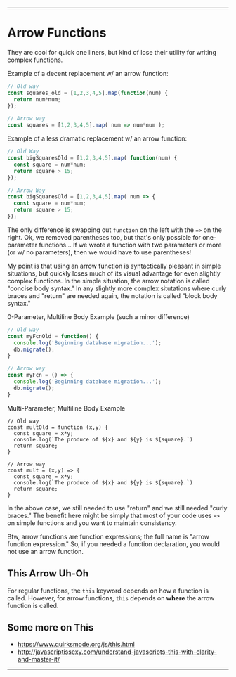 ------------------------------------------------------------

# Arrow Functions
They are cool for quick one liners, but kind of lose their utility for writing complex functions.

Example of a decent replacement w/ an arrow function:
```js
// Old way
const squares_old = [1,2,3,4,5].map(function(num) {
  return num*num;
});

// Arrow way
const squares = [1,2,3,4,5].map( num => num*num );
```

Example of a less dramatic replacement w/ an arrow function:
```js
// Old Way
const bigSquaresOld = [1,2,3,4,5].map( function(num) {
  const square = num*num;
  return square > 15;
});

// Arrow Way
const bigSquaresOld = [1,2,3,4,5].map( num => {
  const square = num*num;
  return square > 15;
});
```

The only difference is swapping out `function` on the left with the `=>` on the right.  Ok, we
removed parentheses too, but that's only possible for one-parameter functions...  If we wrote a function
with two parameters or more (or w/ no parameters), then we would have to use parentheses! 

My point is that using an arrow function is syntactically pleasant in simple situations, but quickly
loses much of its visual advantage for even slightly complex functions.  In the simple situation, the
arrow notation is called "concise body syntax."  In any slightly more complex situtations where curly
braces and "return" are needed again, the notation is called "block body syntax."  

0-Parameter, Multiline Body Example (such a minor difference)
```js
// Old way
const myFcnOld = function() {
  console.log('Beginning database migration...');
  db.migrate();
}

// Arrow way
const myFcn = () => {
  console.log('Beginning database migration...');
  db.migrate();
}
```

Multi-Parameter, Multiline Body Example
```
// Old way
const multOld = function (x,y) {
  const square = x*y;
  console.log(`The produce of ${x} and ${y} is ${square}.`)
  return square;
}

// Arrow way
const mult = (x,y) => {
  const square = x*y;
  console.log(`The produce of ${x} and ${y} is ${square}.`)
  return square;
}
```

In the above case, we still needed to use "return" and we still needed "curly braces." The benefit here
might be simply that most of your code uses `=>` on simple functions and you want to maintain consistency.

Btw, arrow functions are function expressions; the full name is "arrow function expression."  So, if you
needed a function declaration, you would not use an arrow function.

## This Arrow Uh-Oh
For regular functions, the `this` keyword depends on how a function is called.  However, for arrow
functions, `this` depends on **where** the arrow function is called.



## Some more on This
* https://www.quirksmode.org/js/this.html
* http://javascriptissexy.com/understand-javascripts-this-with-clarity-and-master-it/


------------------------------------------------------------------


